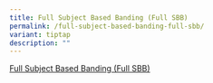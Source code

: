 ```yaml
---
title: Full Subject Based Banding (Full SBB)
permalink: /full-subject-based-banding-full-sbb/
variant: tiptap
description: ""
---
```

<p><a href="Subject_Combinations_and_Criteria_Sec_3__2025__EXP" rel="noopener nofollow" target="_blank">Full Subject Based Banding (Full SBB)</a>
</p>